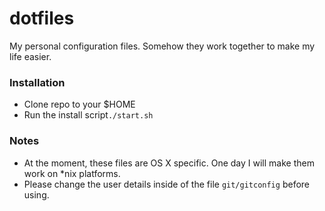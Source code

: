 # dotfiles

My personal configuration files. Somehow they work together to make my life easier.

### Installation
- Clone repo to your $HOME
- Run the install script`./start.sh`

### Notes
- At the moment, these files are OS X specific. One day I will make them work on *nix platforms.
- Please change the user details inside of the file `git/gitconfig` before using.
